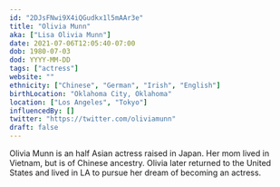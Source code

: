 ```yaml
---
id: "2DJsFNwi9X4iQGudkx1l5mAAr3e"
title: "Olivia Munn"
aka: ["Lisa Olivia Munn"]
date: 2021-07-06T12:05:40-07:00
dob: 1980-07-03
dod: YYYY-MM-DD
tags: ["actress"]
website: ""
ethnicity: ["Chinese", "German", "Irish", "English"]
birthLocation: "Oklahoma City, Oklahoma"
location: ["Los Angeles", "Tokyo"]
influencedBy: []
twitter: "https://twitter.com/oliviamunn"
draft: false
---
```


Olivia Munn is an half Asian actress raised in Japan. Her mom lived in Vietnam,
but is of Chinese ancestry. Olivia later returned to the United States and lived
in LA to pursue her dream of becoming an actress.
